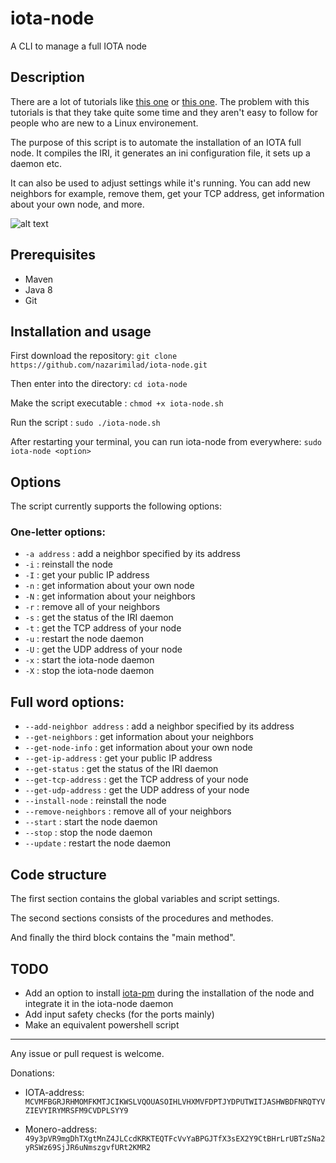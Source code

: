 # iota-node
A CLI to manage a full IOTA node

## Description

There are a lot of tutorials like [this one](https://www.simform.com/iota-iiot-tutorial-part-2/) or [this one](https://forum.helloiota.com/2424/Setting-up-a-VPS-IOTA-Full-Node-from-scratch). The problem with this tutorials is that they take quite some time and they aren't easy to follow for people who are new to a Linux environement.

The purpose of this script is to automate the installation of an IOTA full node. It compiles the IRI, it generates an ini configuration file, it sets up a daemon etc. 

It can also be used to adjust settings while it's running. You can add new neighbors for example, remove them, get your TCP address, get information about your own node, and more.

![alt text](https://i.imgur.com/BDhVs35.png "Terminal screenshot")

## Prerequisites

* Maven
* Java 8
* Git

## Installation and usage

First download the repository: `git clone https://github.com/nazarimilad/iota-node.git`

Then enter into the directory: `cd iota-node`

Make the script executable   : `chmod +x iota-node.sh`

Run the script               : `sudo ./iota-node.sh`

After restarting your terminal, you can run iota-node from everywhere: `sudo iota-node <option>`

## Options
The script currently supports the following options:

### One-letter options:

* `-a address` : add a neighbor specified by its address
* `-i` : reinstall the node
* `-I` : get your public IP address
* `-n` : get information about your own node
* `-N` : get information about your neighbors
* `-r` : remove all of your neighbors
* `-s` : get the status of the IRI daemon
* `-t` : get the TCP address of your node
* `-u` : restart the node daemon
* `-U` : get the UDP address of your node
* `-x` : start the iota-node daemon
* `-X` : stop the iota-node daemon

## Full word options:

* `--add-neighbor address` : add a neighbor specified by its address 
* `--get-neighbors` : get information about your neighbors
* `--get-node-info` : get information about your own node
* `--get-ip-address` : get your public IP address
* `--get-status` : get the status of the IRI daemon
* `--get-tcp-address` : get the TCP address of your node
* `--get-udp-address` : get the UDP address of your node
* `--install-node` : reinstall the node
* `--remove-neighbors` : remove all of your neighbors
* `--start` : start the node daemon
* `--stop` : stop the node daemon
* `--update` : restart the node daemon

## Code structure 

The first section contains the global variables and script settings.

The second sections consists of the procedures and methodes.

And finally the third block contains the "main method".

## TODO

* Add an option to install [iota-pm](https://github.com/akashgoswami/ipm) during the installation of the node and integrate it in the iota-node daemon
* Add input safety checks (for the ports mainly)
* Make an equivalent powershell script

---

Any issue or pull request is welcome.

Donations: 

* IOTA-address: `MCVMFBGRJRHMOMFKMTJCIKWSLVQOUASOIHLVHXMVFDPTJYDPUTWITJASHWBDFNRQTYVZIEVYIRYMRSFM9CVDPLSYY9`

* Monero-address: `49y3pVR9mgDhTXgtMnZ4JLCcdKRKTEQTFcVvYaBPGJTfX3sEX2Y9CtBHrLrUBTzSNa2yRSWz69SjJR6uNmszgvfURt2KMR2`
